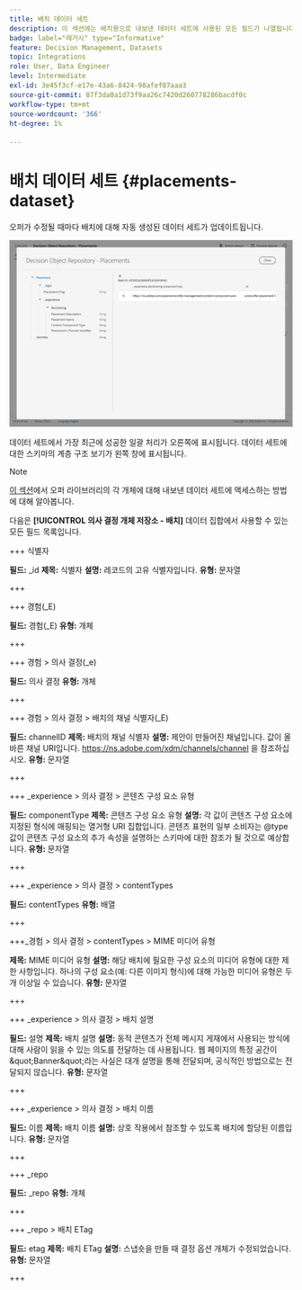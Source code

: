 ```yaml
---
title: 배치 데이터 세트
description: 이 섹션에는 배치용으로 내보낸 데이터 세트에 사용된 모든 필드가 나열됩니다
badge: label="레거시" type="Informative"
feature: Decision Management, Datasets
topic: Integrations
role: User, Data Engineer
level: Intermediate
exl-id: 3e45f3cf-e17e-43a6-8424-98afef07aaa3
source-git-commit: 87f3da0a1d73f9aa26c7420d260778286bacdf0c
workflow-type: tm+mt
source-wordcount: '366'
ht-degree: 1%

---
```


# 배치 데이터 세트 {#placements-dataset}

오퍼가 수정될 때마다 배치에 대해 자동 생성된 데이터 세트가 업데이트됩니다.

![](../assets/dataset-placements.png)

데이터 세트에서 가장 최근에 성공한 일괄 처리가 오른쪽에 표시됩니다. 데이터 세트에 대한 스키마의 계층 구조 보기가 왼쪽 창에 표시됩니다.

>[!NOTE]
>
>[이 섹션](../export-catalog/access-dataset.md)에서 오퍼 라이브러리의 각 개체에 대해 내보낸 데이터 세트에 액세스하는 방법에 대해 알아봅니다.

다음은 **[!UICONTROL 의사 결정 개체 저장소 - 배치]** 데이터 집합에서 사용할 수 있는 모든 필드 목록입니다.

<!--A placement describes a location or place in a personalized message. It is used to set technical constraints for content that the personalization decision supplies. The placement also represents a request to produce certain types of metrics when an experience event is produced where this placement is involved. For instance, the placement facilitates a personalized clickable image inside an email shown to an end-user. The placement may for instance request from the assembled experience that the click on its image gets reported in an experience event with a metric https://ns.adobe.com/xdm/data/metrics/web/linkclicks and a reference to this placement.-->

+++ 식별자

**필드:** _id
**제목:** 식별자
**설명:** 레코드의 고유 식별자입니다.
**유형:** 문자열

+++

+++ 경험(_E)

**필드:** 경험(_E)
**유형:** 개체

+++

+++ 경험 > 의사 결정(_e)

**필드:** 의사 결정
**유형:** 개체

+++

+++ 경험 > 의사 결정 > 배치의 채널 식별자(_E)

**필드:** channelID
**제목:** 배치의 채널 식별자
**설명:** 제안이 만들어진 채널입니다. 값이 올바른 채널 URI입니다. https://ns.adobe.com/xdm/channels/channel 을 참조하십시오.
**유형:** 문자열

+++

+++ _experience > 의사 결정 > 콘텐츠 구성 요소 유형

**필드:** componentType
**제목:** 콘텐츠 구성 요소 유형
**설명:** 각 값이 콘텐츠 구성 요소에 지정된 형식에 매핑되는 열거형 URI 집합입니다. 콘텐츠 표현의 일부 소비자는 @type 값이 콘텐츠 구성 요소의 추가 속성을 설명하는 스키마에 대한 참조가 될 것으로 예상합니다.
**유형:** 문자열

+++

+++ _experience > 의사 결정 > contentTypes

**필드:** contentTypes
**유형:** 배열

+++

+++_경험 > 의사 결정 > contentTypes > MIME 미디어 유형

**제목:** MIME 미디어 유형
**설명:** 해당 배치에 필요한 구성 요소의 미디어 유형에 대한 제한 사항입니다. 하나의 구성 요소(예: 다른 이미지 형식)에 대해 가능한 미디어 유형은 두 개 이상일 수 있습니다.
**유형:** 문자열

+++

+++ _experience > 의사 결정 > 배치 설명

**필드:** 설명
**제목:** 배치 설명
**설명:** 동적 콘텐츠가 전체 메시지 게재에서 사용되는 방식에 대해 사람이 읽을 수 있는 의도를 전달하는 데 사용됩니다. 웹 페이지의 특정 공간이 \&quot;Banner\&quot;라는 사실은 대개 설명을 통해 전달되며, 공식적인 방법으로는 전달되지 않습니다.
**유형:** 문자열

+++

+++ _experience > 의사 결정 > 배치 이름

**필드:** 이름
**제목:** 배치 이름
**설명:** 상호 작용에서 참조할 수 있도록 배치에 할당된 이름입니다.
**유형:** 문자열

+++

+++ _repo

**필드:** _repo
**유형:** 개체

+++

+++ _repo > 배치 ETag

**필드:** etag
**제목:** 배치 ETag
**설명:** 스냅숏을 만들 때 결정 옵션 개체가 수정되었습니다.
**유형:** 문자열

+++
